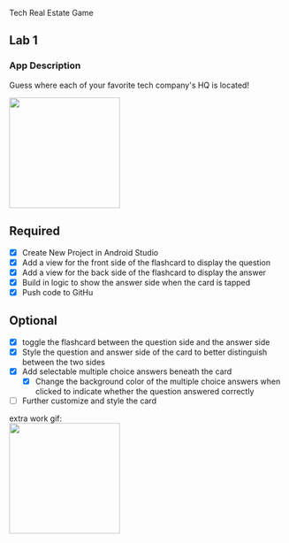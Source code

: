 Tech Real Estate Game

## Lab 1

### App Description
Guess where each of your favorite tech company's HQ is located!


<img src="https://i.imgur.com/uSC5oXV.gif" width=200><br>


## Required
- [x] Create New Project in Android Studio
- [x] Add a view for the front side of the flashcard to display the question
- [x] Add a view for the back side of the flashcard to display the answer
- [x] Build in logic to show the answer side when the card is tapped
- [x] Push code to GitHu
## Optional
- [x] toggle the flashcard between the question side and the answer side
- [x] Style the question and answer side of the card to better distinguish between the two sides
- [x] Add selectable multiple choice answers beneath the card
   - [x] Change the background color of the multiple choice answers when clicked to indicate whether the question answered correctly
- [ ] Further customize and style the card

extra work gif:
<br>
<img src="https://i.imgur.com/VxcsPq5.gif" width=200><br>
